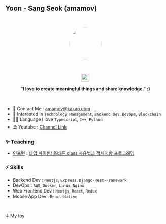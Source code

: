 ## Yoon - Sang Seok (amamov)

<br />

 <!-- ![](https://komarev.com/ghpvc/?username=amamov&color=brightgreen)-->
<!-- > Love to team up to create valuable and meaningful software products. -->

<p align="center"><kbd><img src="https://yt3.ggpht.com/xJCgWfILpXKs-q6rGxQheDIzsC1m_MzPqEoBkZGw15Czqldlb2ZJKAnDlet3JzY9VXGatAB1ow=s600-c-k-c0x00ffffff-no-rj-rp-mo" width="100px" height="auto" style="border-radius: 50%" /></kbd></center></p>

<br />

<p align="center">
<img src="https://media.giphy.com/media/hvRJCLFzcasrR4ia7z/giphy.gif" width="25px"> 
</p>

<p align="center">
<b> "I love to create meaningful things and share knowledge." :) </b> 
</p>

<br />

<!-- - 📝 My Resume : [Link]() -->
- 📮   Contact Me : amamov@kakao.com
- 🐾   Interested in `Technology Management`, `Backend Dev`, `DevOps`, `Blockchain`
- 🏴‍☠️   Language I love `Typescript`, `C++`, `Python`
- ⛱   Youtube : [Channel Link](https://www.youtube.com/channel/UCZF5F4FY5vKOqW24YJ_XklQ)

<!-- <span><img height="20" src="https://raw.githubusercontent.com/github/explore/80688e429a7d4ef2fca1e82350fe8e3517d3494d/topics/typescript/typescript.png"></span>
<span><img height="20" src="https://raw.githubusercontent.com/github/explore/80688e429a7d4ef2fca1e82350fe8e3517d3494d/topics/cpp/cpp.png"></span>
<span><img height="20" src="https://raw.githubusercontent.com/github/explore/80688e429a7d4ef2fca1e82350fe8e3517d3494d/topics/python/python.png"></span> -->



<!--
### ⛏ Main Language

- **Python**, **C lang**,  <b>Javascript(ES6)</b>, ...
-->
<!-- [![amamov's github stats](https://github-readme-stats.vercel.app/api?username=amamov&show_icons=true&theme=dark)](https://github.com/anuraghazra/github-readme-stats) -->


<!-- [![Top Langs](https://github-readme-stats.vercel.app/api/top-langs/?username=amamov&langs_count=8)](https://github.com/anuraghazra/github-readme-stats) -->

<!-- [![Top Langs](https://github-readme-stats.vercel.app/api/top-langs/?username=amamov&layout=compact)](https://github.com/anuraghazra/github-readme-stats) -->

### ✨ Teaching

- [인프런](https://www.inflearn.com/users/@amamov) : [타입 파이썬! 올바른 class 사용법과 객체지향 프로그래밍](https://www.inflearn.com/course/%ED%83%80%EC%9E%85-%ED%8C%8C%EC%9D%B4%EC%8D%AC)

### ⚡️ Skills

- Backend Dev : `Nestjs`, `Express`, `Django-Rest-Framework`
- DevOps : `AWS`, `Docker`, `Linux`, `Nginx`
- Web Frontend Dev : `Nextjs`, `React`, `Redux`
- Mobile App Dev : `React-Native`


<!-- ### 🌱 I’m currently learning

- Agile methodology
- Deep Learning
- Block Chain -->

<br>

↓ My toy

